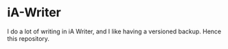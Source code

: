 # iA-Writer

I do a lot of writing in iA Writer, and I like having a versioned backup. Hence this repository.
